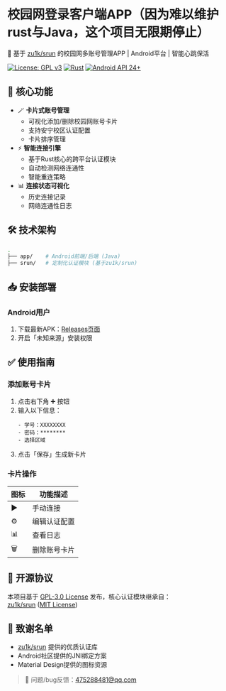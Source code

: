 # 校园网登录客户端APP（因为难以维护rust与Java，这个项目无限期停止）

📱 基于 [zu1k/srun](https://github.com/zu1k/srun) 的校园网多账号管理APP | Android平台 | 智能心跳保活

[![License: GPL v3](https://img.shields.io/badge/License-GPLv3-blue.svg)](LICENSE)
[![Rust](https://img.shields.io/badge/Rust-1.65%2B-orange)](https://www.rust-lang.org)
[![Android API 24+](https://img.shields.io/badge/Android-API24%2B-brightgreen)](https://developer.android.com)

## 🌟 核心功能
- 🪄 **卡片式账号管理**
  - 可视化添加/删除校园网账号卡片
  - 支持安宁校区认证配置
  - 卡片排序管理
- ⚡ **智能连接引擎**
  - 基于Rust核心的跨平台认证模块
  - 自动检测网络连通性
  - 智能重连策略
- 📊 **连接状态可视化**
  - 历史连接记录
  - 网络连通性日志

## 🛠️ 技术架构
```bash
.
├── app/    # Android前端/后端 (Java)
├── srun/   # 定制化认证模块 (基于zu1k/srun)
```

## 📥 安装部署

### Android用户
1. 下载最新APK：[Releases页面](https://github.com/WeiTool/LoginYNUFE/releases)
2. 开启「未知来源」安装权限


## ✅ 使用指南

### 添加账号卡片
1. 点击右下角 ➕ 按钮
2. 输入以下信息：
   ```
   - 学号：XXXXXXXX
   - 密码：********
   - 选择区域
   ```
4. 点击「保存」生成新卡片

### 卡片操作

|图标|功能描述|
|------|-----------------------------|
| ▶️   | 手动连接               |
| ⚙️   | 编辑认证配置                 |
| 📊   | 查看日志                   |
| 🗑️   | 删除账号卡片                |


## 📜 开源协议
本项目基于 [GPL-3.0 License](LICENSE) 发布，核心认证模块继承自：  
[zu1k/srun](https://github.com/zu1k/srun) ([MIT License](https://github.com/zu1k/srun/blob/main/LICENSE))

## 🙌 致谢名单
- [zu1k/srun](https://github.com/zu1k/srun) 提供的优质认证库
- Android社区提供的JNI绑定方案
- Material Design提供的图标资源

> 🐞 问题/bug反馈：475288481@qq.com
